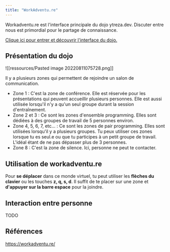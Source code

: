 ```yaml
---
title: "WorkAdventu.re"
---
```



Workadventu.re est l'interface principale du dojo ytreza.dev. Discuter entre nous est primordial pour le partage de connaissance. 

[Clique ici pour entrer et découvrir l'interface du dojo.](https://play.workadventu.re/@/ytreza.dev/ytreza.dev/dojo-ytreza.dev)

## Présentation du dojo

![[ressources/Pasted image 20220811075728.png]]

Il y a plusieurs zones qui permettent de rejoindre un salon de communication.
- Zone 1 : C'est la zone de conférence. Elle est réservée pour les présentations qui peuvent accueillir plusieurs personnes. Elle est aussi utilisée lorsqu'il n'y a qu'un seul groupe durant la session d'entraînement.
- Zone 2 et 3 : Ce sont les zones d'ensemble programming. Elles sont dédiées à des groupes de travail de 5 personnes environ.
- Zone 4, 5, 6, 7, etc... : Ce sont les zones de pair programming. Elles sont utilisées lorsqu'il y a plusieurs groupes. Tu peux utiliser ces zones lorsque tu es seul.e ou que tu participes à un petit groupe de travail. L'idéal étant de ne pas dépasser plus de 3 personnes.
- Zone 8 : C'est la zone de silence. Ici, personne ne peut te contacter.

## Utilisation de workadventu.re
Pour **se déplacer** dans ce monde virtuel, tu peut utiliser les **flèches du clavier** ou les touches **z, q, s, d**. Il suffit de te placer sur une zone et **d'appuyer sur la barre espace** pour la joindre.


## Interaction entre personne
TODO

## Références
https://workadventu.re/
